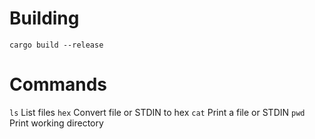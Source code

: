 # Building
`cargo build --release`

# Commands
`ls` List files
`hex` Convert file or STDIN to hex
`cat` Print a file or STDIN
`pwd` Print working directory
